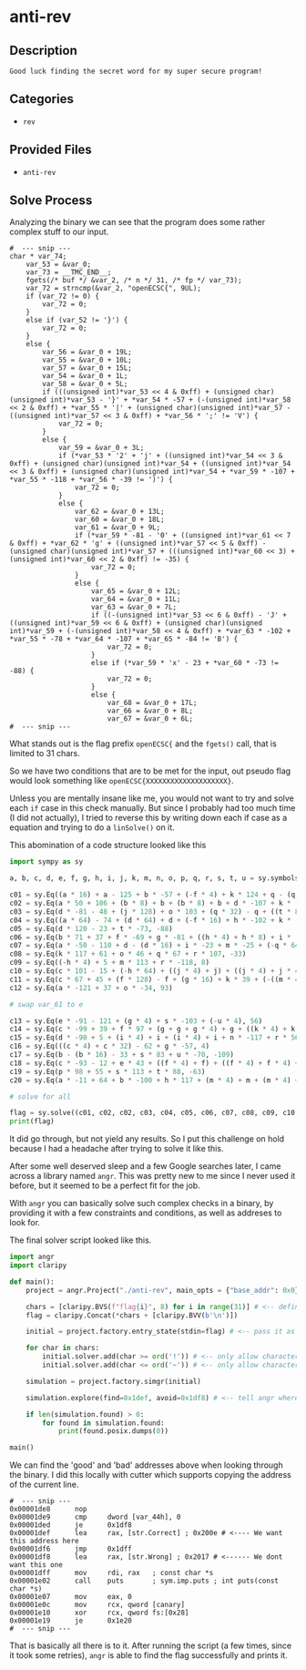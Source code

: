 # anti-rev

## Description

```
Good luck finding the secret word for my super secure program!
```

## Categories

- `rev`

## Provided Files

- `anti-rev`

## Solve Process

Analyzing the binary we can see that the program does some rather complex stuff to our input.

```t
#  --- snip ---
char * var_74;
    var_53 = &var_0;
    var_73 = __TMC_END__;
    fgets(/* buf */ &var_2, /* n */ 31, /* fp */ var_73);
    var_72 = strncmp(&var_2, "openECSC{", 9UL);
    if (var_72 != 0) {
        var_72 = 0;
    }
    else if (var_52 != '}') {
        var_72 = 0;
    }
    else {
        var_56 = &var_0 + 19L;
        var_55 = &var_0 + 10L;
        var_57 = &var_0 + 15L;
        var_54 = &var_0 + 1L;
        var_58 = &var_0 + 5L;
        if (((unsigned int)*var_53 << 4 & 0xff) + (unsigned char)(unsigned int)*var_53 - '}' + *var_54 * -57 + (-(unsigned int)*var_58 << 2 & 0xff) + *var_55 * '|' + (unsigned char)(unsigned int)*var_57 - ((unsigned int)*var_57 << 3 & 0xff) + *var_56 * ';' != 'V') {
            var_72 = 0;
        }
        else {
            var_59 = &var_0 + 3L;
            if (*var_53 * '2' + 'j' + ((unsigned int)*var_54 << 3 & 0xff) + (unsigned char)(unsigned int)*var_54 + ((unsigned int)*var_54 << 3 & 0xff) + (unsigned char)(unsigned int)*var_54 + *var_59 * -107 + *var_55 * -118 + *var_56 * -39 != ')') {
                var_72 = 0;
            }
            else {
                var_62 = &var_0 + 13L;
                var_60 = &var_0 + 18L;
                var_61 = &var_0 + 9L;
                if (*var_59 * -81 - '0' + ((unsigned int)*var_61 << 7 & 0xff) + *var_62 * 'g' + ((unsigned int)*var_57 << 5 & 0xff) - (unsigned char)(unsigned int)*var_57 + (((unsigned int)*var_60 << 3) + (unsigned int)*var_60 << 2 & 0xff) != -35) {
                    var_72 = 0;
                }
                else {
                    var_65 = &var_0 + 12L;
                    var_64 = &var_0 + 11L;
                    var_63 = &var_0 + 7L;
                    if ((-(unsigned int)*var_53 << 6 & 0xff) - 'J' + ((unsigned int)*var_59 << 6 & 0xff) + (unsigned char)(unsigned int)*var_59 + (-(unsigned int)*var_58 << 4 & 0xff) + *var_63 * -102 + *var_55 * -78 + *var_64 * -107 + *var_65 * -84 != 'B') {
                        var_72 = 0;
                    }
                    else if (*var_59 * 'x' - 23 + *var_60 * -73 != -88) {
                        var_72 = 0;
                    }
                    else {
                        var_68 = &var_0 + 17L;
                        var_66 = &var_0 + 8L;
                        var_67 = &var_0 + 6L;
#  --- snip ---
```

What stands out is the flag prefix `openECSC{` and the `fgets()` call, that is limited to 31 chars.

So we have two conditions that are to be met for the input, out pseudo flag would look something like `openECSC{XXXXXXXXXXXXXXXXXXXX}`.

Unless you are mentally insane like me, you would not want to try and solve each `if` case in this check manually. But since I probably had too much time (I did not actually), I tried to reverse this by writing down each if case as a equation and trying to do a `linSolve()` on it.

This abomination of a code structure looked like this

```py
import sympy as sy

a, b, c, d, e, f, g, h, i, j, k, m, n, o, p, q, r, s, t, u = sy.symbols('a b c d e f g h i j k m n o p q r s t u')

c01 = sy.Eq((a * 16) + a - 125 + b * -57 + (-f * 4) + k * 124 + q - (q * 8) + u * 59, 86)
c02 = sy.Eq(a * 50 + 106 + (b * 8) + b + (b * 8) + b + d * -107 + k * -118 + u * -39, 41)
c03 = sy.Eq(d * -81 - 48 + (j * 128) + o * 103 + (q * 32) - q + ((t * 8) + t * 4), -35)
c04 = sy.Eq((a * 64) - 74 + (d * 64) + d + (-f * 16) + h * -102 + k * -78 + m * -107 + n * -84, 66)
c05 = sy.Eq(d * 120 - 23 + t * -73, -88)
c06 = sy.Eq(b * 71 + 37 + f * -69 + g * -81 + ((h * 4) + h * 8) + i * -73 + ((j * 8) + j * 16) + m * -82 + s, 126)
c07 = sy.Eq(a * -50 - 110 + d - (d * 16) + i * -23 + m * -25 + (-q * 64) + r * -68 + u * -116, -14)
c08 = sy.Eq(k * 117 + 61 + o * 46 + q * 67 + r * 107, -33)
c09 = sy.Eq((-h * 4) + 5 + m * 113 + r * -118, 8)
c10 = sy.Eq(c * 101 - 15 + (-h * 64) + ((j * 4) + j) + ((j * 4) + j * 4), -124)
c11 = sy.Eq(c * 67 + 45 + (f * 128) - f + (g * 16) + k * 39 + (-((m * 4) + m)) + (r * 16) + r + u * 47, -44)
c12 = sy.Eq(a * -121 + 37 + o * -34, 93)

# swap var_61 to e

c13 = sy.Eq(e * -91 - 121 + (g * 4) + s * -103 + (-u * 4), 56)
c14 = sy.Eq(c * -99 + 39 + f * 97 + (g + g + g * 4) + g + ((k * 4) + k * 4) + m * 34 + o * 23 - p + (s * 4) + s + (s * 4) + s + s + t * 88, -16)
c15 = sy.Eq(d * -90 + 5 + (i * 4) + i + (i * 4) + i + n * -117 + r * 56 + t * -35, -37)
c16 = sy.Eq(((c * 4) + c * 32) - 62 + g * -57, 4)
c17 = sy.Eq(b - (b * 16) - 33 + s * 83 + u * -70, -109)
c18 = sy.Eq(c * -93 - 12 + e * 43 + ((f * 4) + f) + ((f * 4) + f * 4) + h * -38 + i * -61 + ((k * 8) + k) + ((k * 8) + k * 8), 57)
c19 = sy.Eq(p * 98 + 55 + s * 113 + t * 88, -63)
c20 = sy.Eq(a * -11 + 64 + b * -100 + h * 117 + (m * 4) + m + (m * 4) + m + m + q * -79, -42)

# solve for all

flag = sy.solve((c01, c02, c02, c03, c04, c05, c06, c07, c08, c09, c10, c11, c12, c13, c14, c15, c16, c17, c18, c19, c20), (a, b, c, d, e, f, g, h, i, j, k, m, n, o, p, q, r, s, t, u))
print(flag)
```

It did go through, but not yield any results. So I put this challenge on hold because I had a headache after trying to solve it like this.

After some well deserved sleep and a few Google searches later, I came across a library named `angr`. This was pretty new to me since I never used it before, but it seemed to be a perfect fit for the job.

With `angr` you can basically solve such complex checks in a binary, by providing it with a few constraints and conditions, as well as addreses to look for.

The final solver script looked like this.

```py
import angr
import claripy

def main():
    project = angr.Project("./anti-rev", main_opts = {"base_addr": 0x0})

    chars = [claripy.BVS(f"flag{i}", 8) for i in range(31)] # <-- define the flag length here
    flag = claripy.Concat(*chars + [claripy.BVV(b'\n')])

    initial = project.factory.entry_state(stdin=flag) # <-- pass it as stdin

    for char in chars:
        initial.solver.add(char >= ord('!')) # <-- only allow characters greater than "!" (printable)
        initial.solver.add(char <= ord('~')) # <-- only allow characters smaller than "~" (printable)

    simulation = project.factory.simgr(initial)

    simulation.explore(find=0x1def, avoid=0x1df8) # <-- tell angr where 'good' and 'bad' addresses are

    if len(simulation.found) > 0:
        for found in simulation.found:
            print(found.posix.dumps(0))

main()
```

We can find the 'good' and 'bad' addresses above when looking through the binary. I did this locally with cutter which supports copying the address of the current line.

```t
#  --- snip ---
0x00001de8      nop
0x00001de9      cmp     dword [var_44h], 0
0x00001ded      je      0x1df8
0x00001def      lea     rax, [str.Correct] ; 0x200e # <---- We want this address here
0x00001df6      jmp     0x1dff
0x00001df8      lea     rax, [str.Wrong] ; 0x2017 # <------ We dont want this one
0x00001dff      mov     rdi, rax   ; const char *s
0x00001e02      call    puts       ; sym.imp.puts ; int puts(const char *s)
0x00001e07      mov     eax, 0
0x00001e0c      mov     rcx, qword [canary]
0x00001e10      xor     rcx, qword fs:[0x28]
0x00001e19      je      0x1e20
#  --- snip ---
```

That is basically all there is to it. After running the script (a few times, since it took some retries), `angr` is able to find the flag successfully and prints it.
